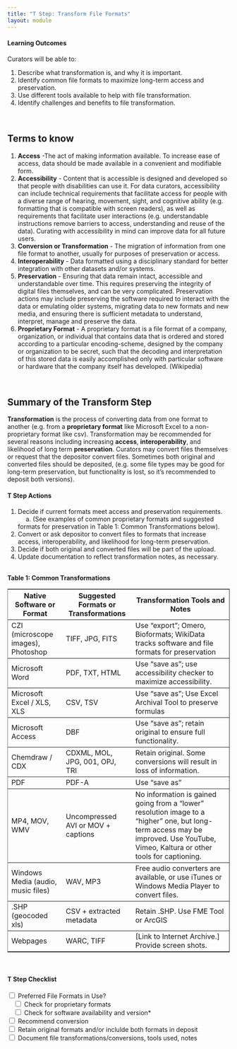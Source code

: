 ```yaml
---
title: "T Step: Transform File Formats"
layout: module
---
```


<h4>Learning Outcomes</h4>
Curators will be able to:
<ol>
<li>Describe what transformation is, and why it is important.</li>
<li>Identify common file formats to maximize long-term access and preservation.</li>
<li>Use different tools available to help with file transformation.</li>
<li>Identify challenges and benefits to file transformation.</li>
</ol>
<br>
<h2>Terms to know</h2>
<ol>
<li><b>Access</b> -The act of making information available. To increase ease of access, data should be made available in a convenient and modifiable form.</li>
<li><b>Accessibility</b> - Content that is accessible is designed and developed so that people with disabilities can use it. For data curators, accessibility can include technical requirements that facilitate access for people with a diverse range of hearing, movement, sight, and cognitive ability (e.g. formatting that is compatible with screen readers), as well as requirements that facilitate user interactions (e.g. understandable instructions remove barriers to access, understanding and reuse of the data). Curating with accessibility in mind can improve data for all future users.</li>
<li><b>Conversion or Transformation</b> - The migration of information from one file format to another, usually for purposes of preservation or access.</li>
<li><b>Interoperability</b> - Data formatted using a disciplinary standard for better integration with other datasets and/or systems.</li>
<li><b>Preservation</b> - Ensuring that data remain intact, accessible and understandable over time. This requires preserving the integrity of digital files themselves, and can be very complicated. Preservation actions may include preserving the software required to interact with the data or emulating older systems, migrating data to new formats and new media, and ensuring there is sufficient metadata to understand, interpret, manage and preserve the data.</li>
<li><b>Proprietary Format</b> - A proprietary format is a file format of a company, organization, or individual that contains data that is ordered and stored according to a particular encoding-scheme, designed by the company or organization to be secret, such that the decoding and interpretation of this stored data is easily accomplished only with particular software or hardware that the company itself has developed. (Wikipedia)</li>
</ol>
<br>
<h2>Summary of the Transform Step</h2>
<b>Transformation</b> is the process of converting data from one format to another (e.g. from a <b>proprietary format</b> like Microsoft Excel to a non-proprietary format like csv). Transformation may be recommended for several reasons including increasing <b>access</b>, <b>interoperability</b>, and likelihood of long term <b>preservation</b>. Curators may convert files themselves or request that the depositor convert files. Sometimes both original and converted files should be deposited, (e.g. some file types may be good for long-term preservation, but functionality is lost, so it’s recommended to deposit both versions).
<h4>T Step Actions</h4>
<ol>
<li>Decide if current formats meet access and preservation requirements.<br>
&emsp; a. (See examples of common proprietary formats and suggested formats for preservation in Table 1: Common Transformations below).</li>
<li>Convert or ask depositor to convert files to formats that increase access, interoperability, and likelihood for long-term preservation.</li>
<li>Decide if both original and converted files will be part of the upload.</li>
<li>Update documentation to reflect transformation notes, as necessary.</li>
</ol>
<br>
<b>Table 1: Common Transformations</b>
<table border=1 frames=hsides rules=rows>
<th>Native Software or Format</th>
<th>Suggested Formats
or Transformations</th>
<th>Transformation Tools and Notes</th>
<tr>
<td>CZI (microscope images), Photoshop</td>
<td>TIFF, JPG, FITS</td>
<td>Use “export”; Omero, Bioformats; WikiData tracks software and file formats for preservation</td>
</tr>
<tr>
<td>Microsoft Word</td>
<td>PDF, TXT, HTML</td>
<td>Use “save as”; use accessibility checker to maximize accessibility.</td>
</tr>
<tr>
<td>Microsoft Excel / XLS, XLS</td>
<td>CSV, TSV</td>
<td>Use “save as”; Use Excel Archival Tool to preserve formulas</td>
</tr>
<tr>
<td>Microsoft Access</td>
<td>DBF</td>
<td>Use “save as”; retain original to ensure full functionality.</td>
</tr>
<tr>
<td>Chemdraw / CDX</td>
<td>CDXML, MOL, JPG, 001, OPJ, TRI</td>
<td>Retain original. Some conversions will result in loss of information.</td>
</tr>
<tr>
<td>PDF</td>
<td>PDF-A</td>
<td>Use “save as”</td>
</tr>
<tr>
<td>MP4, MOV, WMV</td>
<td>Uncompressed AVI or MOV + captions</td>
<td>No information is gained going from a “lower” resolution image to a “higher” one, but long-term access may be improved. Use YouTube, Vimeo, Kaltura or other tools for captioning.</td>
</tr>
<tr>
<td>Windows Media (audio, music files)</td>
<td>WAV, MP3</td>
<td>Free audio converters are available, or use iTunes or Windows Media Player to convert files.</td>
</tr>
<tr>
<td>.SHP (geocoded xls)</td>
<td>CSV + extracted metadata</td>
<td>Retain .SHP. Use FME Tool or ArcGIS</td>
</tr>
<tr>
<td>Webpages</td>
<td>WARC, TIFF</td>
<td>[Link to Internet Archive.] Provide screen shots.</td>
</tr>
</table>
<br>
<h4>T Step Checklist</h4>
<input type="checkbox" id="1" name="1" >
<label for="1">Preferred File Formats in Use?</label><br>
&emsp;<input type="checkbox" id="2" name="2">
<label for="2">Check for proprietary formats</label><br>
&emsp;<input type="checkbox" id="3" name="3">
<label for="3">Check for software availability and version*</label><br>
<input type="checkbox" id="4" name="4" >
<label for="4">Recommend conversion</label><br>
<input type="checkbox" id="5" name="5" >
<label for="5">Retain original formats and/or inclulde both formats in deposit</label><br>
<input type="checkbox" id="6" name="6" >
<label for="6">Document file transformations/conversions, tools used, notes</label><br>
